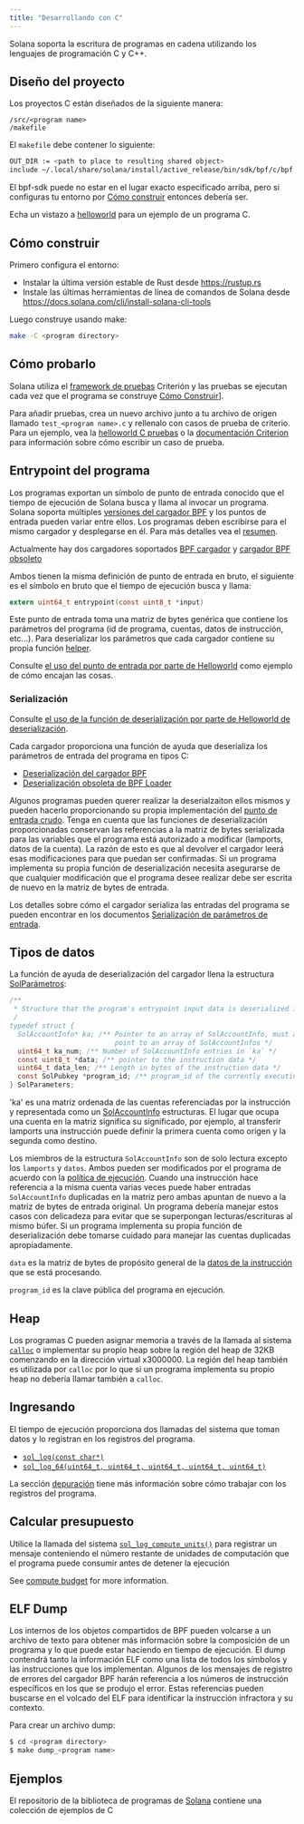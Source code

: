 ```yaml
---
title: "Desarrollando con C"
---
```


Solana soporta la escritura de programas en cadena utilizando los lenguajes de programación C y C++.

## Diseño del proyecto

Los proyectos C están diseñados de la siguiente manera:

```
/src/<program name>
/makefile
```

El `makefile` debe contener lo siguiente:

```bash
OUT_DIR := <path to place to resulting shared object>
include ~/.local/share/solana/install/active_release/bin/sdk/bpf/c/bpf.mk
```

El bpf-sdk puede no estar en el lugar exacto especificado arriba, pero si configuras tu entorno por [Cómo construir](#how-to-build) entonces debería ser.

Echa un vistazo a [helloworld](https://github.com/solana-labs/example-helloworld/tree/master/src/program-c) para un ejemplo de un programa C.

## Cómo construir

Primero configura el entorno:

- Instalar la última versión estable de Rust desde https://rustup.rs
- Instale las últimas herramientas de línea de comandos de Solana desde https://docs.solana.com/cli/install-solana-cli-tools

Luego construye usando make:

```bash
make -C <program directory>
```

## Cómo probarlo

Solana utiliza el [framework de pruebas](https://github.com/Snaipe/Criterion) Criterión y las pruebas se ejecutan cada vez que el programa se construye [Cómo Construir](#how-to-build)].

Para añadir pruebas, crea un nuevo archivo junto a tu archivo de origen llamado `test_<program name>.c` y rellenalo con casos de prueba de criterio. Para un ejemplo, vea la [helloworld C pruebas](https://github.com/solana-labs/example-helloworld/blob/master/src/program-c/src/helloworld/test_helloworld.c) o la [documentación Criterion](https://criterion.readthedocs.io/en/master) para información sobre cómo escribir un caso de prueba.

## Entrypoint del programa

Los programas exportan un símbolo de punto de entrada conocido que el tiempo de ejecución de Solana busca y llama al invocar un programa. Solana soporta múltiples [versiones del cargador BPF](overview.md#versions) y los puntos de entrada pueden variar entre ellos. Los programas deben escribirse para el mismo cargador y desplegarse en él. Para más detalles vea el [resumen](overview#loaders).

Actualmente hay dos cargadores soportados [BPF cargador](https://github.com/solana-labs/solana/blob/7ddf10e602d2ed87a9e3737aa8c32f1db9f909d8/sdk/program/src/bpf_loader.rs#L17) y [cargador BPF obsoleto](https://github.com/solana-labs/solana/blob/7ddf10e602d2ed87a9e3737aa8c32f1db9f909d8/sdk/program/src/bpf_loader_deprecated.rs#L14)

Ambos tienen la misma definición de punto de entrada en bruto, el siguiente es el símbolo en bruto que el tiempo de ejecución busca y llama:

```c
extern uint64_t entrypoint(const uint8_t *input)
```

Este punto de entrada toma una matriz de bytes genérica que contiene los parámetros del programa (id de programa, cuentas, datos de instrucción, etc...). Para deserializar los parámetros que cada cargador contiene su propia función [helper](#Serialization).

Consulte [el uso del punto de entrada por parte de Helloworld](https://github.com/solana-labs/example-helloworld/blob/bc0b25c0ccebeff44df9760ddb97011558b7d234/src/program-c/src/helloworld/helloworld.c#L37) como ejemplo de cómo encajan las cosas.

### Serialización

Consulte [el uso de la función de deserialización por parte de Helloworld de deserialización](https://github.com/solana-labs/example-helloworld/blob/bc0b25c0ccebeff44df9760ddb97011558b7d234/src/program-c/src/helloworld/helloworld.c#L43).

Cada cargador proporciona una función de ayuda que deserializa los parámetros de entrada del programa en tipos C:

- [Deserialización del cargador BPF](https://github.com/solana-labs/solana/blob/d2ee9db2143859fa5dc26b15ee6da9c25cc0429c/sdk/bpf/c/inc/solana_sdk.h#L304)
- [Deserialización obsoleta de BPF Loader](https://github.com/solana-labs/solana/blob/8415c22b593f164020adc7afe782e8041d756ddf/sdk/bpf/c/inc/deserialize_deprecated.h#L25)

Algunos programas pueden querer realizar la deserialzaiton ellos mismos y pueden hacerlo proporcionando su propia implementación del [punto de entrada crudo](#program-entrypoint). Tenga en cuenta que las funciones de deserialización proporcionadas conservan las referencias a la matriz de bytes serializada para las variables que el programa está autorizado a modificar (lamports, datos de la cuenta). La razón de esto es que al devolver el cargador leerá esas modificaciones para que puedan ser confirmadas. Si un programa implementa su propia función de deserialización necesita asegurarse de que cualquier modificación que el programa desee realizar debe ser escrita de nuevo en la matriz de bytes de entrada.

Los detalles sobre cómo el cargador serializa las entradas del programa se pueden encontrar en los documentos [Serialización de parámetros de entrada](overview.md#input-parameter-serialization).

## Tipos de datos

La función de ayuda de deserialización del cargador llena la estructura [SolParámetros](https://github.com/solana-labs/solana/blob/8415c22b593f164020adc7afe782e8041d756ddf/sdk/bpf/c/inc/solana_sdk.h#L276):

```c
/**
 * Structure that the program's entrypoint input data is deserialized into.
 /
typedef struct {
  SolAccountInfo* ka; /** Pointer to an array of SolAccountInfo, must already
                          point to an array of SolAccountInfos */
  uint64_t ka_num; /** Number of SolAccountInfo entries in `ka` */
  const uint8_t *data; /** pointer to the instruction data */
  uint64_t data_len; /** Length in bytes of the instruction data */
  const SolPubkey *program_id; /** program_id of the currently executing program */
} SolParameters;
```

'ka' es una matriz ordenada de las cuentas referenciadas por la instrucción y representada como un [SolAccountInfo](https://github.com/solana-labs/solana/blob/8415c22b593f164020adc7afe782e8041d756ddf/sdk/bpf/c/inc/solana_sdk.h#L173) estructuras. El lugar que ocupa una cuenta en la matriz significa su significado, por ejemplo, al transferir lamports una instrucción puede definir la primera cuenta como origen y la segunda como destino.

Los miembros de la estructura `SolAccountInfo` son de solo lectura excepto los `lamports` y `datos`. Ambos pueden ser modificados por el programa de acuerdo con la [política de ejecución](developing/programming-model/accounts.md#policy). Cuando una instrucción hace referencia a la misma cuenta varias veces puede haber entradas `SolAccountInfo` duplicadas en la matriz pero ambas apuntan de nuevo a la matriz de bytes de entrada original. Un programa debería manejar estos casos con delicadeza para evitar que se superpongan lecturas/escrituras al mismo búfer. Si un programa implementa su propia función de deserialización debe tomarse cuidado para manejar las cuentas duplicadas apropiadamente.

`data` es la matriz de bytes de propósito general de la [datos de la instrucción](developing/programming-model/transactions.md#instruction-data) que se está procesando.

`program_id` es la clave pública del programa en ejecución.

## Heap

Los programas C pueden asignar memoria a través de la llamada al sistema [`calloc`](https://github.com/solana-labs/solana/blob/c3d2d2134c93001566e1e56f691582f379b5ae55/sdk/bpf/c/inc/solana_sdk.h#L245) o implementar su propio heap sobre la región del heap de 32KB comenzando en la dirección virtual x3000000. La región del heap también es utilizada por `calloc` por lo que si un programa implementa su propio heap no debería llamar también a `calloc`.

## Ingresando

El tiempo de ejecución proporciona dos llamadas del sistema que toman datos y lo registran en los registros del programa.

- [`sol_log(const char*)`](https://github.com/solana-labs/solana/blob/d2ee9db2143859fa5dc26b15ee6da9c25cc0429c/sdk/bpf/c/inc/solana_sdk.h#L128)
- [`sol_log_64(uint64_t, uint64_t, uint64_t, uint64_t, uint64_t)`](https://github.com/solana-labs/solana/blob/d2ee9db2143859fa5dc26b15ee6da9c25cc0429c/sdk/bpf/c/inc/solana_sdk.h#L134)

La sección [depuración](debugging.md#logging) tiene más información sobre cómo trabajar con los registros del programa.

## Calcular presupuesto

Utilice la llamada del sistema [`sol_log_compute_units()`](https://github.com/solana-labs/solana/blob/d3a3a7548c857f26ec2cb10e270da72d373020ec/sdk/bpf/c/inc/solana_sdk.h#L140) para registrar un mensaje conteniendo el número restante de unidades de computación que el programa puede consumir antes de detener la ejecución

See [compute budget](developing/programming-model/runtime.md#compute-budget) for more information.

## ELF Dump

Los internos de los objetos compartidos de BPF pueden volcarse a un archivo de texto para obtener más información sobre la composición de un programa y lo que puede estar haciendo en tiempo de ejecución. El dump contendrá tanto la información ELF como una lista de todos los símbolos y las instrucciones que los implementan. Algunos de los mensajes de registro de errores del cargador BPF harán referencia a los números de instrucción específicos en los que se produjo el error. Estas referencias pueden buscarse en el volcado del ELF para identificar la instrucción infractora y su contexto.

Para crear un archivo dump:

```bash
$ cd <program directory>
$ make dump_<program name>
```

## Ejemplos

El repositorio de la biblioteca de programas de [Solana](https://github.com/solana-labs/solana-program-library/tree/master/examples/c) contiene una colección de ejemplos de C
